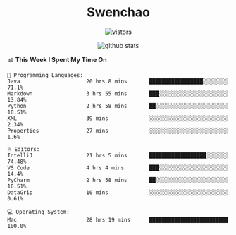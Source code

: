 <h1 align="center">Swenchao</h3>

<p align="center">
  <img src="https://visitor-badge.glitch.me/badge?page_id=Swenchao" alt="vistors" />
</p>

<p align="center">
  <img src="https://github-readme-stats.vercel.app/api?username=Swenchao&count_private=true&show_icons=true&theme=vue-dark&hide_title=true" alt="github stats" />
</p>

<!--START_SECTION:waka-->
📊 **This Week I Spent My Time On** 

```text
💬 Programming Languages: 
Java                     20 hrs 8 mins       █████████████████░░░░░░░░   71.1% 
Markdown                 3 hrs 55 mins       ███░░░░░░░░░░░░░░░░░░░░░░   13.84% 
Python                   2 hrs 58 mins       ██░░░░░░░░░░░░░░░░░░░░░░░   10.51% 
XML                      39 mins             ░░░░░░░░░░░░░░░░░░░░░░░░░   2.34% 
Properties               27 mins             ░░░░░░░░░░░░░░░░░░░░░░░░░   1.6%

🔥 Editors: 
IntelliJ                 21 hrs 5 mins       ██████████████████░░░░░░░   74.48% 
VS Code                  4 hrs 4 mins        ███░░░░░░░░░░░░░░░░░░░░░░   14.4% 
PyCharm                  2 hrs 58 mins       ██░░░░░░░░░░░░░░░░░░░░░░░   10.51% 
DataGrip                 10 mins             ░░░░░░░░░░░░░░░░░░░░░░░░░   0.61%

💻 Operating System: 
Mac                      28 hrs 19 mins      █████████████████████████   100.0%

```


<!--END_SECTION:waka-->
